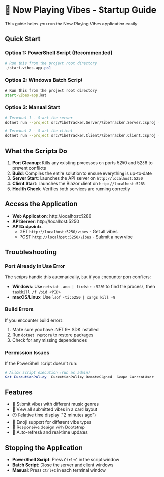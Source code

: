 # 🎵 Now Playing Vibes - Startup Guide

This guide helps you run the Now Playing Vibes application easily.

## Quick Start

### Option 1: PowerShell Script (Recommended)
```powershell
# Run this from the project root directory
./start-vibes-app.ps1
```

### Option 2: Windows Batch Script
```cmd
# Run this from the project root directory
start-vibes-app.bat
```

### Option 3: Manual Start
```bash
# Terminal 1 - Start the server
dotnet run --project src/VibeTracker.Server/VibeTracker.Server.csproj --urls http://localhost:5250

# Terminal 2 - Start the client
dotnet run --project src/VibeTracker.Client/VibeTracker.Client.csproj --urls http://localhost:5286
```

## What the Scripts Do

1. **Port Cleanup**: Kills any existing processes on ports 5250 and 5286 to prevent conflicts
2. **Build**: Compiles the entire solution to ensure everything is up-to-date
3. **Server Start**: Launches the API server on `http://localhost:5250`
4. **Client Start**: Launches the Blazor client on `http://localhost:5286`
5. **Health Check**: Verifies both services are running correctly

## Access the Application

- **Web Application**: http://localhost:5286
- **API Server**: http://localhost:5250
- **API Endpoints**:
  - GET `http://localhost:5250/vibes` - Get all vibes
  - POST `http://localhost:5250/vibes` - Submit a new vibe

## Troubleshooting

### Port Already in Use Error
The scripts handle this automatically, but if you encounter port conflicts:
- **Windows**: Use `netstat -ano | findstr :5250` to find the process, then `taskkill /f /pid <PID>`
- **macOS/Linux**: Use `lsof -ti:5250 | xargs kill -9`

### Build Errors
If you encounter build errors:
1. Make sure you have .NET 9+ SDK installed
2. Run `dotnet restore` to restore packages
3. Check for any missing dependencies

### Permission Issues
If the PowerShell script doesn't run:
```powershell
# Allow script execution (run as admin)
Set-ExecutionPolicy -ExecutionPolicy RemoteSigned -Scope CurrentUser
```

## Features

- 🎵 Submit vibes with different music genres
- 📝 View all submitted vibes in a card layout
- 🕐 Relative time display ("2 minutes ago")
- 🎨 Emoji support for different vibe types
- 📱 Responsive design with Bootstrap
- 🔄 Auto-refresh and real-time updates

## Stopping the Application

- **PowerShell Script**: Press `Ctrl+C` in the script window
- **Batch Script**: Close the server and client windows
- **Manual**: Press `Ctrl+C` in each terminal window